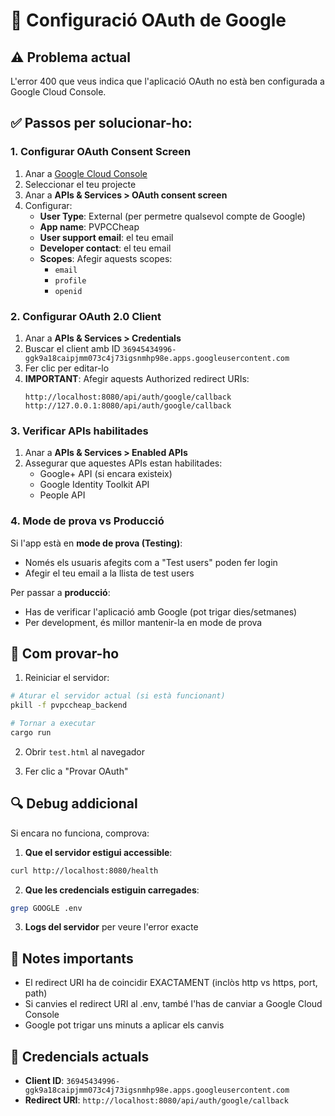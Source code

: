 # 🔐 Configuració OAuth de Google

## ⚠️ Problema actual
L'error 400 que veus indica que l'aplicació OAuth no està ben configurada a Google Cloud Console.

## ✅ Passos per solucionar-ho:

### 1. Configurar OAuth Consent Screen
1. Anar a [Google Cloud Console](https://console.cloud.google.com/)
2. Seleccionar el teu projecte
3. Anar a **APIs & Services > OAuth consent screen**
4. Configurar:
   - **User Type**: External (per permetre qualsevol compte de Google)
   - **App name**: PVPCCheap
   - **User support email**: el teu email
   - **Developer contact**: el teu email
   - **Scopes**: Afegir aquests scopes:
     - `email`
     - `profile`
     - `openid`

### 2. Configurar OAuth 2.0 Client
1. Anar a **APIs & Services > Credentials**
2. Buscar el client amb ID `36945434996-ggk9a18caipjmm073c4j73igsnmhp98e.apps.googleusercontent.com`
3. Fer clic per editar-lo
4. **IMPORTANT**: Afegir aquests Authorized redirect URIs:
   ```
   http://localhost:8080/api/auth/google/callback
   http://127.0.0.1:8080/api/auth/google/callback
   ```

### 3. Verificar APIs habilitades
1. Anar a **APIs & Services > Enabled APIs**
2. Assegurar que aquestes APIs estan habilitades:
   - Google+ API (si encara existeix)
   - Google Identity Toolkit API
   - People API

### 4. Mode de prova vs Producció
Si l'app està en **mode de prova (Testing)**:
- Només els usuaris afegits com a "Test users" poden fer login
- Afegir el teu email a la llista de test users

Per passar a **producció**:
- Has de verificar l'aplicació amb Google (pot trigar dies/setmanes)
- Per development, és millor mantenir-la en mode de prova

## 🧪 Com provar-ho

1. Reiniciar el servidor:
```bash
# Aturar el servidor actual (si està funcionant)
pkill -f pvpccheap_backend

# Tornar a executar
cargo run
```

2. Obrir `test.html` al navegador

3. Fer clic a "Provar OAuth"

## 🔍 Debug addicional

Si encara no funciona, comprova:

1. **Que el servidor estigui accessible**:
```bash
curl http://localhost:8080/health
```

2. **Que les credencials estiguin carregades**:
```bash
grep GOOGLE .env
```

3. **Logs del servidor** per veure l'error exacte

## 📝 Notes importants

- El redirect URI ha de coincidir EXACTAMENT (inclòs http vs https, port, path)
- Si canvies el redirect URI al .env, també l'has de canviar a Google Cloud Console
- Google pot trigar uns minuts a aplicar els canvis

## 🚀 Credencials actuals

- **Client ID**: `36945434996-ggk9a18caipjmm073c4j73igsnmhp98e.apps.googleusercontent.com`
- **Redirect URI**: `http://localhost:8080/api/auth/google/callback`
